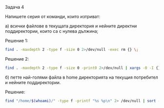 Задача 4

Напишете серия от команди, които изтриват:

а) всички файлове в текущата директория и нейните директни поддиректории, които са с нулева дължина;

Решение 1:

```sh
find . -maxdepth 2 -type f -size 0 2>/dev/null -exec rm {} \;
```

Решение 2:

```sh
find . -maxdepth 2 -type f -size 0 -print0 2>/dev/null | xargs -0 -I {} rm {}
```

б) петте най-голями файла в home директорията на текущия потребител и нейните поддиректории.

Решение:

```sh
find "/home/$(whoami)/" -type f -printf "%s %p\n" 2> /dev/null | sort -t " " -rnk1 | head -n 5 | cut -d " " -f 2- | xargs -I {} rm {}
```
